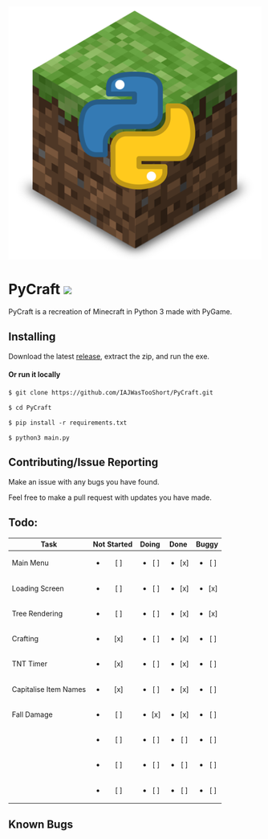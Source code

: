 <p align=center>
<img src="https://raw.githubusercontent.com/IAJWasTooShort/PyCraft/main/textures/pycraft.png"/>
</p>

# PyCraft <img src="https://img.shields.io/github/v/release/IAJWasTooShort/PyCraft?include_prereleases"/>


PyCraft is a recreation of Minecraft in Python 3 made with PyGame.


## Installing

Download the latest [release](https://github.com/IAJWasTooShort/PyCraft/releases/latest), extract the zip, and run the exe.

#### Or run it locally

```shell
$ git clone https://github.com/IAJWasTooShort/PyCraft.git
```
```shell
$ cd PyCraft
```
```shell
$ pip install -r requirements.txt
```
```shell
$ python3 main.py
```

## Contributing/Issue Reporting

Make an issue with any bugs you have found.

Feel free to make a pull request with updates you have made.

## Todo:

| Task                  | Not Started            | Doing                  | Done                   | Buggy                  |
| --------------------- | :--------------------: | :--------------------: | :--------------------: | :--------------------: |
| Main Menu             | <ul><li>[ ] </li></ul> | <ul><li>[ ] </li></ul> | <ul><li>[x] </li></ul> | <ul><li>[ ] </li></ul> |
| Loading Screen        | <ul><li>[ ] </li></ul> | <ul><li>[ ] </li></ul> | <ul><li>[x] </li></ul> | <ul><li>[x] </li></ul> |
| Tree Rendering        | <ul><li>[ ] </li></ul> | <ul><li>[ ] </li></ul> | <ul><li>[x] </li></ul> | <ul><li>[x] </li></ul> |
| Crafting              | <ul><li>[x] </li></ul> | <ul><li>[ ] </li></ul> | <ul><li>[x] </li></ul> | <ul><li>[ ] </li></ul> |
| TNT Timer             | <ul><li>[x] </li></ul> | <ul><li>[ ] </li></ul> | <ul><li>[x] </li></ul> | <ul><li>[ ] </li></ul> |
| Capitalise Item Names | <ul><li>[x] </li></ul> | <ul><li>[ ] </li></ul> | <ul><li>[x] </li></ul> | <ul><li>[ ] </li></ul> |
| Fall Damage           | <ul><li>[ ] </li></ul> | <ul><li>[x] </li></ul> | <ul><li>[x] </li></ul> | <ul><li>[ ] </li></ul> |
|                       | <ul><li>[ ] </li></ul> | <ul><li>[ ] </li></ul> | <ul><li>[ ] </li></ul> | <ul><li>[ ] </li></ul> |
|                       | <ul><li>[ ] </li></ul> | <ul><li>[ ] </li></ul> | <ul><li>[ ] </li></ul> | <ul><li>[ ] </li></ul> |
|                       | <ul><li>[ ] </li></ul> | <ul><li>[ ] </li></ul> | <ul><li>[ ] </li></ul> | <ul><li>[ ] </li></ul> |



## Known Bugs

